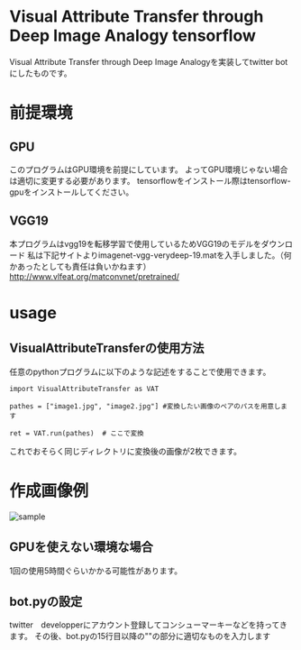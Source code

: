 # Visual Attribute Transfer through Deep Image Analogy tensorflow
Visual Attribute Transfer through Deep Image Analogyを実装してtwitter botにしたものです。

# 前提環境
## GPU
このプログラムはGPU環境を前提にしています。
よってGPU環境じゃない場合は適切に変更する必要があります。
tensorflowをインストール際はtensorflow-gpuをインストールしてください。
## VGG19
本プログラムはvgg19を転移学習で使用しているためVGG19のモデルをダウンロード
私は下記サイトよりimagenet-vgg-verydeep-19.matを入手しました。（何かあったとしても責任は負いかねます）
http://www.vlfeat.org/matconvnet/pretrained/

# usage
## VisualAttributeTransferの使用方法
任意のpythonプログラムに以下のような記述をすることで使用できます。
``` 
import VisualAttributeTransfer as VAT

pathes = ["image1.jpg", "image2.jpg"] #変換したい画像のペアのパスを用意します

ret = VAT.run(pathes)  # ここで変換

```
これでおそらく同じディレクトリに変換後の画像が2枚できます。

# 作成画像例
![sample](https://github.com/akikan/Visual_attribute_transfer_deep_image_analogy_tensorflow/blob/master/sample.png "sample")

## GPUを使えない環境な場合
1回の使用5時間ぐらいかかる可能性があります。

## bot.pyの設定
twitter　developperにアカウント登録してコンシューマーキーなどを持ってきます。
その後、bot.pyの15行目以降の""の部分に適切なものを入力します
